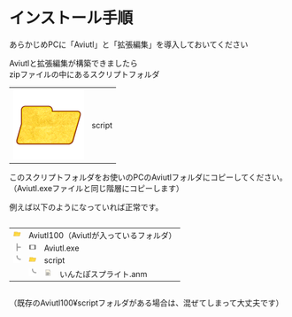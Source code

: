 # インストール手順

あらかじめPCに「Aviutl」と「拡張編集」を導入しておいてください

Aviutlと拡張編集が構築できましたら  
zipファイルの中にあるスクリプトフォルダ

<table class="file-tree">
  <tbody>
    <tr>
      <td class="file-tree-icon-cell"><img src="img/icon_folder.png"></td>
      <td>script</td>
    </tr>
  </tbody>
</table>

このスクリプトフォルダをお使いのPCのAviutlフォルダにコピーしてください。  
（Aviutl.exeファイルと同じ階層にコピーします）

例えば以下のようになっていれば正常です。

<div style="width:100%; overflow:hidden;">
<table class="file-tree">
  <colgroup>
    <col style="width:2em">
    <col style="width:2em">
    <col style="width:2em">
    <col>
  </colgroup>
  <tbody>
    <tr>
      <td class="file-tree-icon-cell"><img src="img/icon_folder.png"></td>
      <td colspan="3">Aviutl100（Aviutlが入っているフォルダ）</td>
    </tr>
    <tr>
      <td class="file-tree-line-cell"><img src="img/icon_treeline_t_rre.png"></td>
      <td class="file-tree-icon-cell"><img src="img/icon_aviutl.png"></td>
      <td colspan="2">Aviutl.exe</td>
    </tr>
    <tr>
      <td class="file-tree-line-cell"><img src="img/icon_treeline_corner_er.png"></td>
      <td class="file-tree-icon-cell"><img src="img/icon_folder.png"></td>
      <td colspan="2">script</td>
    </tr>
    <tr>
      <td></td>
      <td class="file-tree-line-cell"><img src="img/icon_treeline_corner_rr.png"></td>
      <td class="file-tree-icon-cell"><img src="img/icon_paper.png"></td>
      <td>いんたぽスプライト.anm</td>
    </tr>
  </tbody>
</table>
</div>

（既存のAviutl100&yen;scriptフォルダがある場合は、混ぜてしまって大丈夫です）
